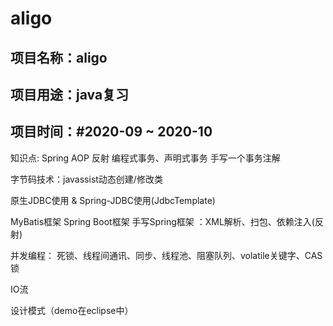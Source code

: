 aligo
=====
项目名称：aligo 
-------
项目用途：java复习
-------
项目时间：#2020-09 ~ 2020-10
-------

知识点:
Spring AOP
反射
编程式事务、声明式事务
手写一个事务注解

字节码技术：javassist动态创建/修改类

原生JDBC使用 & Spring-JDBC使用(JdbcTemplate)

MyBatis框架
Spring Boot框架
手写Spring框架 ：XML解析、扫包、依赖注入(反射)

并发编程：
死锁、线程间通讯、同步、线程池、阻塞队列、volatile关键字、CAS锁

IO流

设计模式（demo在eclipse中）
